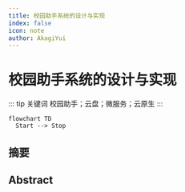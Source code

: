 ```yaml
---
title: 校园助手系统的设计与实现
index: false
icon: note
author: AkagiYui
---
```


# 校园助手系统的设计与实现

::: tip 关键词
校园助手；云盘；微服务；云原生
:::

```mermaid
flowchart TD
  Start --> Stop
```

## 摘要

## Abstract